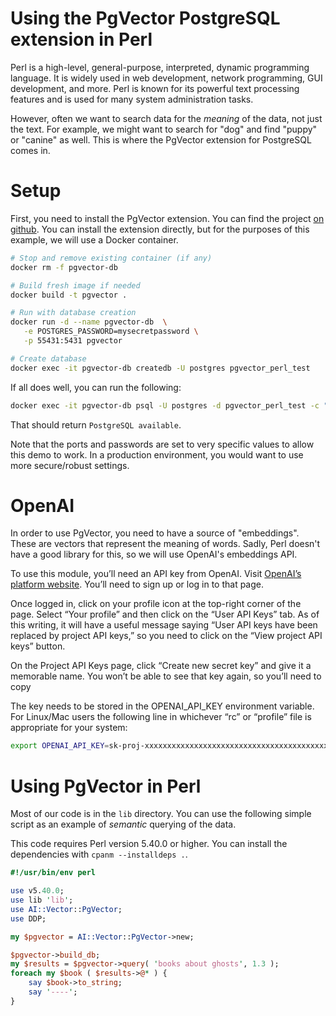 # Using the PgVector PostgreSQL extension in Perl

Perl is a high-level, general-purpose, interpreted, dynamic programming
language. It is widely used in web development, network programming, GUI
development, and more. Perl is known for its powerful text processing features
and is used for many system administration tasks.

However, often we want to search data for the _meaning_ of the data, not just
the text. For example, we might want to search for "dog" and find "puppy" or
"canine" as well. This is where the PgVector extension for PostgreSQL comes in.

# Setup

First, you need to install the PgVector extension. You can find the project
[on github](https://github.com/pgvector/pgvector). You can install the
extension directly, but for the purposes of this example, we will use a Docker
container.

```bash
# Stop and remove existing container (if any)
docker rm -f pgvector-db

# Build fresh image if needed
docker build -t pgvector .

# Run with database creation
docker run -d --name pgvector-db  \
   -e POSTGRES_PASSWORD=mysecretpassword \
   -p 55431:5431 pgvector

# Create database
docker exec -it pgvector-db createdb -U postgres pgvector_perl_test
```

If all does well, you can run the following:

```bash
docker exec -it pgvector-db psql -U postgres -d pgvector_perl_test -c "SELECT 'PostgreSQL available'"
```

That should return `PostgreSQL available`.

Note that the ports and passwords are set to very specific values to allow
this demo to work. In a production environment, you would want to use more
secure/robust settings.

# OpenAI

In order to use PgVector, you need to have a source of "embeddings". These are
vectors that represent the meaning of words. Sadly, Perl doesn't have a good
library for this, so we will use OpenAI's embeddings API.

To use this module, you’ll need an API key from OpenAI. Visit [OpenAI’s
platform website](https://platform.openai.com/docs/overview). You’ll need to
sign up or log in to that page.

Once logged in, click on your profile icon at the top-right corner of the page.
Select “Your profile” and then click on the “User API Keys” tab. As of this
writing, it will have a useful message saying “User API keys have been replaced
by project API keys,” so you need to click on the “View project API keys”
button.

On the Project API Keys page, click “Create new secret key” and give it a
memorable name. You won’t be able to see that key again, so you’ll need to copy

The key needs to be stored in the OPENAI_API_KEY environment variable. For
Linux/Mac users the following line in whichever “rc” or “profile” file is
appropriate for your system:

```bash
export OPENAI_API_KEY=sk-proj-xxxxxxxxxxxxxxxxxxxxxxxxxxxxxxxxxxxxxxxxxxxxxxxx
```

# Using PgVector in Perl

Most of our code is in the `lib` directory. You can use the following simple
script as an example of _semantic_ querying of the data.

This code requires Perl version 5.40.0 or higher. You can install the
dependencies with `cpanm --installdeps .`.

```perl
#!/usr/bin/env perl

use v5.40.0;
use lib 'lib';
use AI::Vector::PgVector;
use DDP;

my $pgvector = AI::Vector::PgVector->new;

$pgvector->build_db;
my $results = $pgvector->query( 'books about ghosts', 1.3 );
foreach my $book ( $results->@* ) {
    say $book->to_string;
    say '----';
}
```
